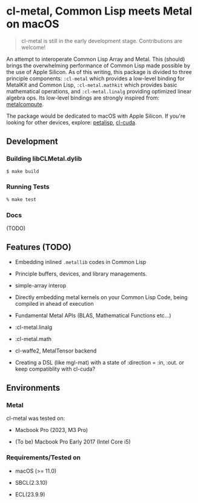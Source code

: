 
# cl-metal, Common Lisp meets Metal on macOS

> cl-metal is still in the early development stage. Contributions are welcome!

An attempt to interoperate Common Lisp Array and Metal. This (should) brings the overwhelming performance of Common Lisp made possible by the use of Apple Silicon. As of this writing, this package is divided to three principle components: `:cl-metal` which provides a low-level binding for MetalKit and Common Lisp, `:cl-metal.mathkit` which provides basic mathematical operations, and `:cl-metal.linalg` providing optimized linear algebra ops. Its low-level bindings are strongly inspired from: [metalcompute](https://github.com/baldand/py-metal-compute).

The package would be dedicated to macOS with Apple Silicon. If you're looking for other devices, explore: [petalisp](https://github.com/marcoheisig/Petalisp/tree/master), [cl-cuda](https://github.com/takagi/cl-cuda).

## Development

### Building libCLMetal.dylib

```sh
$ make build
```

### Running Tests

```sh
% make test
```

### Docs

(TODO)

## Features (TODO)

- Embedding inlined `.metallib` codes in Common Lisp

- Principle buffers, devices, and library managements.

- simple-array interop

- Directly embedding metal kernels on your Common Lisp Code, being compiled in ahead of execution

- Fundamental Metal APIs (BLAS, Mathematical Functions etc...)

- :cl-metal.linalg

- :cl-metal.math

- cl-waffe2, MetalTensor backend

- Creating a DSL (like mgl-mat) with a state of :direction = :in, :out. or keep compatiblity with cl-cuda?

## Environments

### Metal

cl-metal was tested on:

- Macbook Pro (2023, M3 Pro)

- (To be) Macbook Pro Early 2017 (Intel Core i5)

### Requirements/Tested on

- macOS (>= 11.0)

- SBCL(2.3.10)

- ECL(23.9.9)

